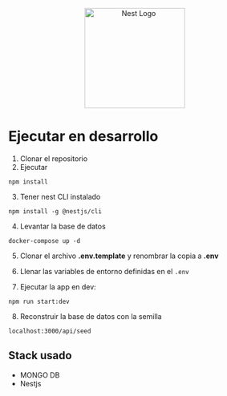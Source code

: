 <p align="center">
  <a href="http://nestjs.com/" target="blank"><img src="https://nestjs.com/img/logo-small.svg" width="200" alt="Nest Logo" /></a>
</p>


# Ejecutar en desarrollo
1. Clonar el repositorio
2. Ejecutar
```
npm install
```
3. Tener nest CLI instalado
```
npm install -g @nestjs/cli
```

4. Levantar la base de datos
```
docker-compose up -d
```

5. Clonar el archivo __.env.template__ y renombrar la copia a __.env__


6. Llenar las variables de entorno definidas en el ```.env```

7. Ejecutar la app en dev:
```
npm run start:dev
```

8. Reconstruir la base de datos con la semilla
```
localhost:3000/api/seed
```


## Stack usado
* MONGO DB
* Nestjs

